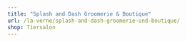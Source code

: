 ```yaml
---
title: "Splash and Dash Groomerie & Boutique"
url: /la-verne/splash-and-dash-groomerie-und-boutique/
shop: Tiersalon
---
```

